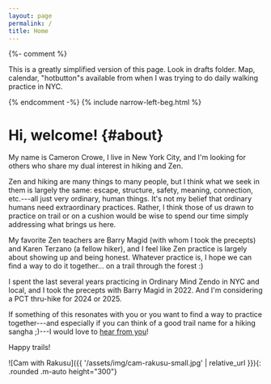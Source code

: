 ```yaml
---
layout: page
permalink: /
title: Home
---
```

{%- comment %}

This is a greatly simplified version of this page. Look in drafts folder.  Map, calendar, "hotbutton"s available from when I was trying to do daily walking practice in NYC.

{% endcomment -%}
{% include narrow-left-beg.html %}

# Hi, welcome! {#about}

My name is Cameron Crowe, I live in New York City, and I'm looking for others who share my dual interest in hiking and Zen.

Zen and hiking are many things to many people, but I think what we seek in them is largely the same: escape, structure, safety, meaning, connection, etc.---all just very ordinary, human things. It's not my belief that ordinary humans need extraordinary practices. Rather, I think those of us drawn to practice on trail or on a cushion would be wise to spend our time simply addressing what brings us here.

My favorite Zen teachers are Barry Magid (with whom I took the precepts) and Karen Terzano (a fellow hiker), and I feel like Zen practice is largely about showing up and being honest. Whatever practice is, I hope we can find a way to do it together... on a trail through the forest :) 

I spent the last several years practicing in Ordinary Mind Zendo in NYC and local, and I took the precepts with Barry Magid in 2022. And I'm considering a PCT thru-hike for 2024 or 2025.

If something of this resonates with you or you want to find a way to practice together---and especially if you can think of a good trail name for a hiking sangha ;)---I would love to [hear from you](#contact)!

Happy trails!

![Cam with Rakusu]({{ '/assets/img/cam-rakusu-small.jpg' | relative_url }}){: .rounded .m-auto height="300"}


